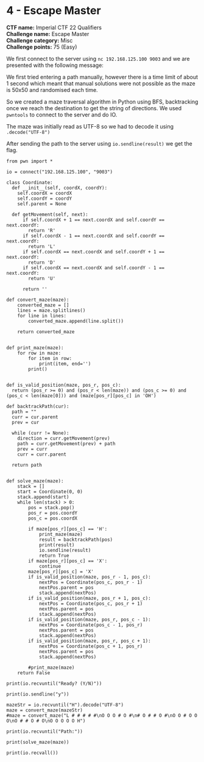 # 4 - Escape Master

**CTF name:** Imperial CTF 22 Qualifiers<br>
**Challenge name:** Escape Master<br>
**Challenge category:** Misc <br>
**Challenge points:** 75 (Easy) <br>

We first connect to the server using `nc 192.168.125.100 9003`
and we are presented with the following message:

We first tried entering a path manually, however there is a time limit of about 1 second which meant that manual solutions were not possible as the maze is 50x50 and randomised each time.

So we created a maze traversal algorithm in Python using BFS, backtracking once we reach the destination to get the string of directions.
We used `pwntools` to connect to the server and do IO.

The maze was initially read as UTF-8 so we had to decode it using `.decode("UTF-8")`

After sending the path to the server using `io.sendline(result)` we get the flag.


```
from pwn import *

io = connect("192.168.125.100", "9003")

class Coordinate:
  def __init__(self, coordX, coordY):
    self.coordX = coordX
    self.coordY = coordY
    self.parent = None

  def getMovement(self, next):
      if self.coordX + 1 == next.coordX and self.coordY == next.coordY:
        return 'R'
      if self.coordX - 1 == next.coordX and self.coordY == next.coordY:
        return 'L'
      if self.coordX == next.coordX and self.coordY + 1 == next.coordY:
        return 'D'
      if self.coordX == next.coordX and self.coordY - 1 == next.coordY:
        return 'U'

      return '' 

def convert_maze(maze):
    converted_maze = []
    lines = maze.splitlines()
    for line in lines:
        converted_maze.append(line.split())

    return converted_maze


def print_maze(maze):
    for row in maze:
        for item in row:
            print(item, end='')
        print()
        

def is_valid_position(maze, pos_r, pos_c):
  return (pos_r >= 0) and (pos_r < len(maze)) and (pos_c >= 0) and (pos_c < len(maze[0])) and (maze[pos_r][pos_c] in 'OH')

def backtrackPath(cur):
  path = ""
  curr = cur.parent
  prev = cur

  while (curr != None):
    direction = curr.getMovement(prev)
    path = curr.getMovement(prev) + path
    prev = curr
    curr = curr.parent

  return path


def solve_maze(maze):
    stack = []
    start = Coordinate(0, 0)
    stack.append(start)
    while len(stack) > 0:
        pos = stack.pop()
        pos_r = pos.coordY
        pos_c = pos.coordX

        if maze[pos_r][pos_c] == 'H':
            print_maze(maze)
            result = backtrackPath(pos)
            print(result)
            io.sendline(result)
            return True
        if maze[pos_r][pos_c] == 'X':
            continue
        maze[pos_r][pos_c] = 'X'
        if is_valid_position(maze, pos_r - 1, pos_c):
            nextPos = Coordinate(pos_c, pos_r - 1)
            nextPos.parent = pos
            stack.append(nextPos)
        if is_valid_position(maze, pos_r + 1, pos_c):
            nextPos = Coordinate(pos_c, pos_r + 1)
            nextPos.parent = pos
            stack.append(nextPos)
        if is_valid_position(maze, pos_r, pos_c - 1):
            nextPos = Coordinate(pos_c - 1, pos_r)
            nextPos.parent = pos
            stack.append(nextPos)
        if is_valid_position(maze, pos_r, pos_c + 1):
            nextPos = Coordinate(pos_c + 1, pos_r)
            nextPos.parent = pos
            stack.append(nextPos)

        #print_maze(maze)
    return False

print(io.recvuntil("Ready? (Y/N)"))

print(io.sendline("y"))

mazeStr = io.recvuntil("H").decode("UTF-8")
maze = convert_maze(mazeStr)
#maze = convert_maze("L # # # # #\nO O O # O #\n# O # # O #\nO O # O O O\nO # # O # O\nO O O O O H")

print(io.recvuntil("Path:"))

print(solve_maze(maze))

print(io.recvall())
```
